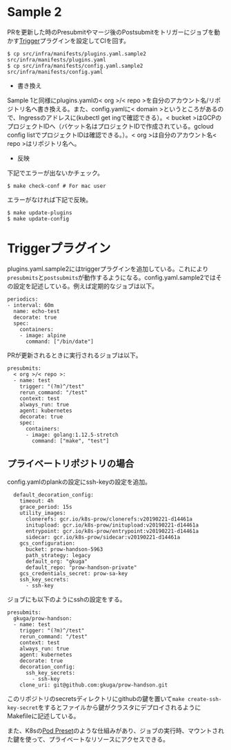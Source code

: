 # Sample 2

PRを更新した時のPresubmitやマージ後のPostsubmitをトリガーにジョブを動かす[Trigger](plugins/trigger.md)プラグインを設定してCIを回す。

```
$ cp src/infra/manifests/plugins.yaml.sample2 src/infra/manifests/plugins.yaml
$ cp src/infra/manifests/config.yaml.sample2 src/infra/manifests/config.yaml
```

* 書き換え

Sample 1と同様にplugins.yamlの< org >/< repo >を自分のアカウント名/リポジトリ名へ書き換える。また、config.yamlに< domain >というところがあるので、Ingressのアドレスに(kubectl get ingで確認できる）。< bucket >はGCPのプロジェクトIDへ（バケット名はプロジェクトIDで作成されている。gcloud config listでプロジェクトIDは確認できる。）。< org >は自分のアカウント名< repo >はリポジトリ名へ。

* 反映

下記でエラーが出ないかチェック。

```
$ make check-conf # For mac user
```

エラーがなければ下記で反映。

```
$ make update-plugins
$ make update-config
```

# Triggerプラグイン
plugins.yaml.sample2にはtriggerプラグインを追加している。これにより`presubmits`と`postsubmits`が動作するようになる。config.yaml.sample2ではその設定を記述している。例えば定期的なジョブは以下。

```
periodics:
- interval: 60m
  name: echo-test
  decorate: true
  spec:
    containers:
    - image: alpine
      command: ["/bin/date"]
```

PRが更新されるときに実行されるジョブは以下。

```
presubmits:
  < org >/< repo >:
  - name: test
    trigger: "(?m)^/test"
    rerun_command: "/test"
    context: test
    always_run: true
    agent: kubernetes
    decorate: true
    spec:
      containers:
      - image: golang:1.12.5-stretch
        command: ["make", "test"]
```

## プライベートリポジトリの場合

config.yamlのplankの設定にssh-keyの設定を追加。

```
  default_decoration_config:
    timeout: 4h
    grace_period: 15s
    utility_images:
      clonerefs: gcr.io/k8s-prow/clonerefs:v20190221-d14461a
      initupload: gcr.io/k8s-prow/initupload:v20190221-d14461a
      entrypoint: gcr.io/k8s-prow/entrypoint:v20190221-d14461a
      sidecar: gcr.io/k8s-prow/sidecar:v20190221-d14461a
    gcs_configuration:
      bucket: prow-handson-5963
      path_strategy: legacy
      default_org: "gkuga"
      default_repo: "prow-handson-private"
    gcs_credentials_secret: prow-sa-key
    ssh_key_secrets:
      - ssh-key
```

ジョブにも以下のようにsshの設定をする。

```
presubmits:
  gkuga/prow-handson:
  - name: test
    trigger: "(?m)^/test"
    rerun_command: "/test"
    context: test
    always_run: true
    agent: kubernetes
    decorate: true
    decoration_config:
      ssh_key_secrets:
        - ssh-key
    clone_uri: git@github.com:gkuga/prow-handson.git
```

このリポジトリのsecretsディレクトリにgithubの鍵を置いて`make create-ssh-key-secret`をするとファイルから鍵がクラスタにデプロイされるようにMakefileに記述している。

また、K8sの[Pod Preset](https://kubernetes.io/docs/concepts/workloads/pods/podpreset/)のような仕組みがあり、ジョブの実行時、マウントされた鍵を使って、プライベートなリソースにアクセスできる。
